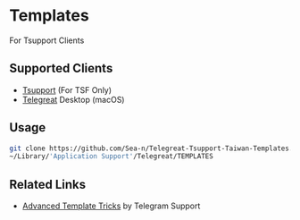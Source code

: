 # Templates

For Tsupport Clients

## Supported Clients

+ [Tsupport](https://telegra.ph/TSupport-01-30) (For TSF Only)
+ [Telegreat](https://telegre.at/) Desktop (macOS)

## Usage

```bash
git clone https://github.com/Sea-n/Telegreat-Tsupport-Taiwan-Templates.git \
~/Library/'Application Support'/Telegreat/TEMPLATES
```

## Related Links

+ [Advanced Template Tricks](https://telegra.ph/Advanced-Template-Tricks-01-30) by Telegram Support
